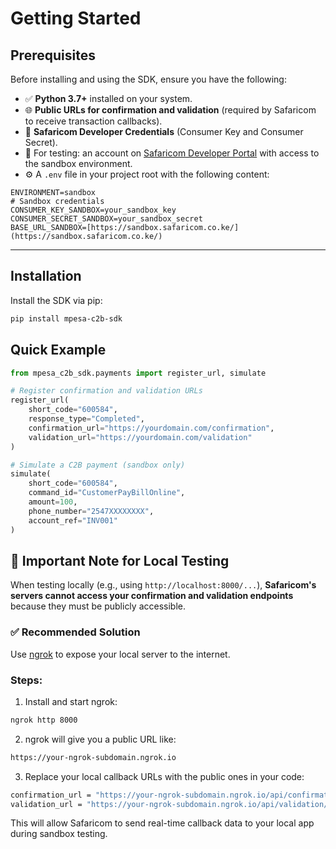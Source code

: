 # Getting Started

## Prerequisites

Before installing and using the SDK, ensure you have the following:

- ✅ **Python 3.7+** installed on your system.
- 🌐 **Public URLs for confirmation and validation** (required by Safaricom to receive transaction callbacks).
- 🔐 **Safaricom Developer Credentials** (Consumer Key and Consumer Secret).
- 🧪 For testing: an account on [Safaricom Developer Portal](https://developer.safaricom.co.ke/) with access to the sandbox environment.
- ⚙️ A `.env` file in your project root with the following content:

```env
ENVIRONMENT=sandbox
# Sandbox credentials
CONSUMER_KEY_SANDBOX=your_sandbox_key
CONSUMER_SECRET_SANDBOX=your_sandbox_secret
BASE_URL_SANDBOX=[https://sandbox.safaricom.co.ke/](https://sandbox.safaricom.co.ke/)
```

---

## Installation

Install the SDK via pip:

```bash
pip install mpesa-c2b-sdk
```

## Quick Example
```python
from mpesa_c2b_sdk.payments import register_url, simulate

# Register confirmation and validation URLs
register_url(
    short_code="600584",
    response_type="Completed",
    confirmation_url="https://yourdomain.com/confirmation",
    validation_url="https://yourdomain.com/validation"
)

# Simulate a C2B payment (sandbox only)
simulate(
    short_code="600584",
    command_id="CustomerPayBillOnline",
    amount=100,
    phone_number="2547XXXXXXXX",
    account_ref="INV001"
)

```


## 📌 Important Note for Local Testing

When testing locally (e.g., using `http://localhost:8000/...`), **Safaricom's servers cannot access your confirmation and validation endpoints** because they must be publicly accessible.

### ✅ Recommended Solution

Use [ngrok](https://ngrok.com/) to expose your local server to the internet.

### Steps:

1. Install and start ngrok:

```bash
ngrok http 8000
```

2. ngrok will give you a public URL like:

```bash
https://your-ngrok-subdomain.ngrok.io
``` 

3. Replace your local callback URLs with the public ones in your code:

```bash
confirmation_url = "https://your-ngrok-subdomain.ngrok.io/api/confirmation/"
validation_url = "https://your-ngrok-subdomain.ngrok.io/api/validation/"
```

This will allow Safaricom to send real-time callback data to your local app during sandbox testing.